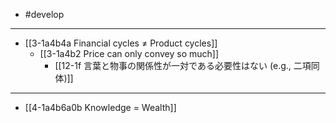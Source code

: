 - #develop
---
- [[3-1a4b4a Financial cycles ≠ Product cycles]]
  - [[3-1a4b2 Price can only convey so much]]
    - [[12-1f 言葉と物事の関係性が一対である必要性はない (e.g., 二項同体)]]
---
- [[4-1a4b6a0b Knowledge = Wealth]]
